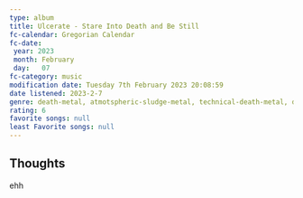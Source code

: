 ```yaml
---
type: album 
title: Ulcerate - Stare Into Death and Be Still 
fc-calendar: Gregorian Calendar
fc-date: 
 year: 2023
 month: February
 day:   07
fc-category: music
modification date: Tuesday 7th February 2023 20:08:59
date listened: 2023-2-7 
genre: death-metal, atmotspheric-sludge-metal, technical-death-metal, dissonant-death-metal  
rating: 6
favorite songs: null
least Favorite songs: null
---
```

## Thoughts

ehh